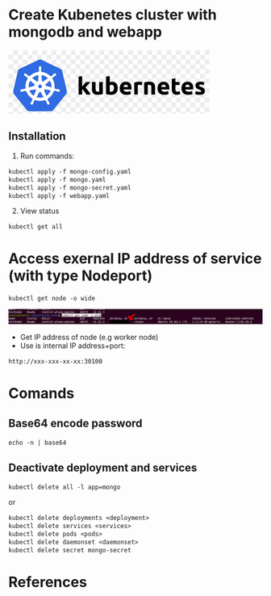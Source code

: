 # Create Kubenetes cluster with mongodb and webapp
<img src="img/index.png">

## Installation
1. Run commands:
```
kubectl apply -f mongo-config.yaml
kubectl apply -f mongo.yaml
kubectl apply -f mongo-secret.yaml 
kubectl apply -f webapp.yaml
```
2. View status
```
kubectl get all
```
# Access exernal IP address of service (with type Nodeport)

```
kubectl get node -o wide
```
<img src="img/mod.png">

- Get IP address of node (e.g worker node)
- Use is internal IP address+port: 
```
http://xxx-xxx-xx-xx:30100
```
# Comands
## Base64 encode password
```
echo -n | base64
```
## Deactivate deployment and services
```
kubectl delete all -l app=mongo
```
or

```
kubectl delete deployments <deployment>
kubectl delete services <services>
kubectl delete pods <pods>
kubectl delete daemonset <daemonset>
kubectl delete secret mongo-secret
```
# References